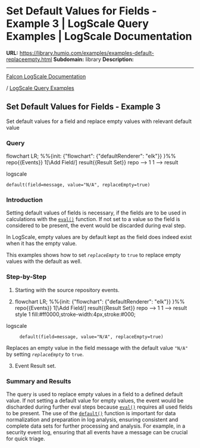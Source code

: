 # Set Default Values for Fields - Example 3 | LogScale Query Examples | LogScale Documentation

**URL:** https://library.humio.com/examples/examples-default-replaceempty.html
**Subdomain:** library
**Description:** 

---

[Falcon LogScale Documentation](https://library.humio.com)

/ [LogScale Query Examples](examples.html)

## Set Default Values for Fields - Example 3

Set default values for a field and replace empty values with relevant default value 

### Query

flowchart LR; %%{init: {"flowchart": {"defaultRenderer": "elk"}} }%% repo{{Events}} 1[\Add Field/] result{{Result Set}} repo --> 1 1 --> result

logscale
    
    
    default(field=message, value="N/A", replaceEmpty=true)

### Introduction

Setting default values of fields is necessary, if the fields are to be used in calculations with the [`eval()`](https://library.humio.com/data-analysis/functions-eval.html) function. If not set to a value so the field is considered to be present, the event would be discarded during eval step. 

In LogScale, empty values are by default kept as the field does indeed exist when it has the empty value. 

This examples shows how to set _`replaceEmpty`_ to `true` to replace empty values with the default as well. 

### Step-by-Step

  1. Starting with the source repository events.

  2. flowchart LR; %%{init: {"flowchart": {"defaultRenderer": "elk"}} }%% repo{{Events}} 1[\Add Field/] result{{Result Set}} repo --> 1 1 --> result style 1 fill:#ff0000,stroke-width:4px,stroke:#000;

logscale
         
         default(field=message, value="N/A", replaceEmpty=true)

Replaces an empty value in the field message with the default value `"N/A"` by setting _`replaceEmpty`_ to `true`. 

  3. Event Result set.




### Summary and Results

The query is used to replace empty values in a field to a defined default value. If not setting a default value for empty values, the event would be discharded during further eval steps because [`eval()`](https://library.humio.com/data-analysis/functions-eval.html) requires all used fields to be present. The use of the [`default()`](https://library.humio.com/data-analysis/functions-default.html) function is important for data normalization and preparation in log analysis, ensuring consistent and complete data sets for further processing and analysis. For example, in a security event log, ensuring that all events have a message can be crucial for quick triage.
